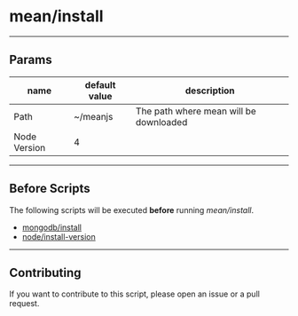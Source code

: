 # mean/install

----

## Params

|  name  | default value  |  description  |
|  ----- | -------------  |  -----------  |
| Path | ~/meanjs | The path where mean will be downloaded |
| Node Version | 4 |  |

----

## Before Scripts

The following scripts will be executed **before** running *mean/install*.

- [mongodb/install](http://github.com/bigband-repertoire/mongodb/install)
- [node/install-version](http://github.com/bigband-repertoire/node/install-version)

----

## Contributing

If you want to contribute to this script, please open an issue or a pull request.
